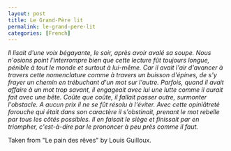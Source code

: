 ```yaml
---
layout: post
title: Le Grand-Père lit
permalink: le-grand-pere-lit
categories: [French]
---
```


*Il lisait d'une voix bégayante, le soir, après avoir avalé sa soupe.
Nous n'osions point l'interrompre bien que cette lecture fût toujours
longue, pénible à tout le monde et surtout à lui-même. Car il avait
l'air d'avancer à travers cette nomenclature comme à travers un buisson
d'épines, de s'y frayer un chemin en trébuchant d'un mot sur l'autre.
Parfois, quand il avait affaire à un mot trop savant, il engageait avec
lui une lutte comme il aurait fait avec une bête. Coûte que coûte, il
fallait passer outre, surmonter l'obstacle. A aucun prix il ne se fût
résolu à l'éviter. Avec cette opiniâtreté farouche qui était dans son
caractère il s'obstinait, prenant le mot rebelle par tous les côtés
possibles. Il en faisait le siège et finissait par en triompher,
c'est-à-dire par le prononcer à peu près comme il faut.*

Taken from "Le pain des rêves" by Louis Guilloux.


